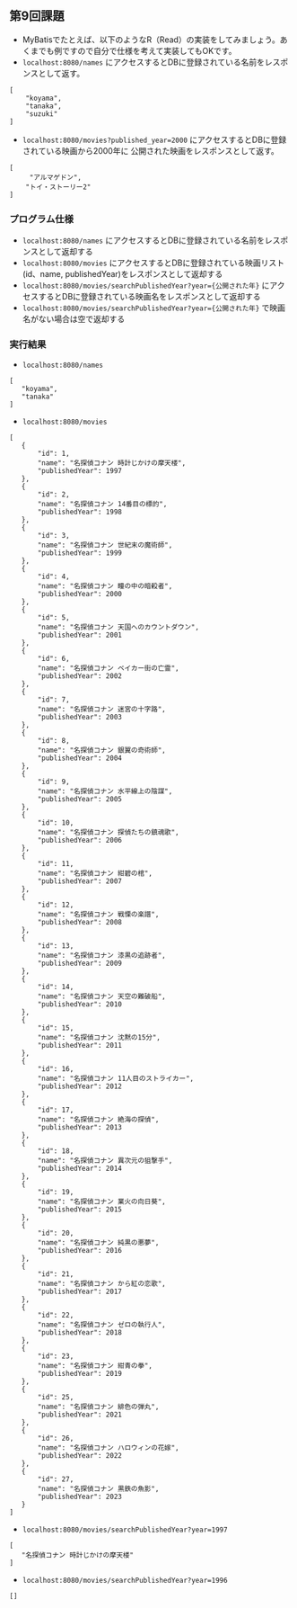 ## 第9回課題
 - MyBatisでたとえば、以下のようなR（Read）の実装をしてみましょう。あくまでも例ですので自分で仕様を考えて実装してもOKです。
 - `localhost:8080/names` にアクセスするとDBに登録されている名前をレスポンスとして返す。
```
[
    "koyama",
    "tanaka",
    "suzuki"
]
``` 
 - `localhost:8080/movies?published_year=2000` にアクセスするとDBに登録されている映画から2000年に
公開された映画をレスポンスとして返す。
```
[
     "アルマゲドン",
    "トイ・ストーリー2"
]
```

### プログラム仕様
 - `localhost:8080/names` にアクセスするとDBに登録されている名前をレスポンスとして返却する
 - `localhost:8080/movies` にアクセスするとDBに登録されている映画リスト(id、name, publishedYear)をレスポンスとして返却する
 - `localhost:8080/movies/searchPublishedYear?year={公開された年}` にアクセスするとDBに登録されている映画名をレスポンスとして返却する
 - `localhost:8080/movies/searchPublishedYear?year={公開された年}` で映画名がない場合は空で返却する

### 実行結果
 - `localhost:8080/names`
 ```
[
    "koyama",
    "tanaka"
]
 ```
 - `localhost:8080/movies`
 ```
[
    {
        "id": 1,
        "name": "名探偵コナン 時計じかけの摩天楼",
        "publishedYear": 1997
    },
    {
        "id": 2,
        "name": "名探偵コナン 14番目の標的",
        "publishedYear": 1998
    },
    {
        "id": 3,
        "name": "名探偵コナン 世紀末の魔術師",
        "publishedYear": 1999
    },
    {
        "id": 4,
        "name": "名探偵コナン 瞳の中の暗殺者",
        "publishedYear": 2000
    },
    {
        "id": 5,
        "name": "名探偵コナン 天国へのカウントダウン",
        "publishedYear": 2001
    },
    {
        "id": 6,
        "name": "名探偵コナン ベイカー街の亡霊",
        "publishedYear": 2002
    },
    {
        "id": 7,
        "name": "名探偵コナン 迷宮の十字路",
        "publishedYear": 2003
    },
    {
        "id": 8,
        "name": "名探偵コナン 銀翼の奇術師",
        "publishedYear": 2004
    },
    {
        "id": 9,
        "name": "名探偵コナン 水平線上の陰謀",
        "publishedYear": 2005
    },
    {
        "id": 10,
        "name": "名探偵コナン 探偵たちの鎮魂歌",
        "publishedYear": 2006
    },
    {
        "id": 11,
        "name": "名探偵コナン 紺碧の棺",
        "publishedYear": 2007
    },
    {
        "id": 12,
        "name": "名探偵コナン 戦慄の楽譜",
        "publishedYear": 2008
    },
    {
        "id": 13,
        "name": "名探偵コナン 漆黒の追跡者",
        "publishedYear": 2009
    },
    {
        "id": 14,
        "name": "名探偵コナン 天空の難破船",
        "publishedYear": 2010
    },
    {
        "id": 15,
        "name": "名探偵コナン 沈黙の15分",
        "publishedYear": 2011
    },
    {
        "id": 16,
        "name": "名探偵コナン 11人目のストライカー",
        "publishedYear": 2012
    },
    {
        "id": 17,
        "name": "名探偵コナン 絶海の探偵",
        "publishedYear": 2013
    },
    {
        "id": 18,
        "name": "名探偵コナン 異次元の狙撃手",
        "publishedYear": 2014
    },
    {
        "id": 19,
        "name": "名探偵コナン 業火の向日葵",
        "publishedYear": 2015
    },
    {
        "id": 20,
        "name": "名探偵コナン 純黒の悪夢",
        "publishedYear": 2016
    },
    {
        "id": 21,
        "name": "名探偵コナン から紅の恋歌",
        "publishedYear": 2017
    },
    {
        "id": 22,
        "name": "名探偵コナン ゼロの執行人",
        "publishedYear": 2018
    },
    {
        "id": 23,
        "name": "名探偵コナン 紺青の拳",
        "publishedYear": 2019
    },
    {
        "id": 25,
        "name": "名探偵コナン 緋色の弾丸",
        "publishedYear": 2021
    },
    {
        "id": 26,
        "name": "名探偵コナン ハロウィンの花嫁",
        "publishedYear": 2022
    },
    {
        "id": 27,
        "name": "名探偵コナン 黒鉄の魚影",
        "publishedYear": 2023
    }
]
 ```
  - `localhost:8080/movies/searchPublishedYear?year=1997`
 ```
[
    "名探偵コナン 時計じかけの摩天楼"
]
 ```
 - `localhost:8080/movies/searchPublishedYear?year=1996`
 ```
[]
 ```
